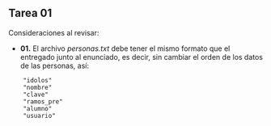 ﻿## Tarea 01

Consideraciones al revisar:

* **01.** El archivo *personas.txt* debe tener el mismo formato que el entregado junto al enunciado, es decir, sin cambiar el orden de los datos de las personas, así:
```
    "idolos"
    "nombre"
    "clave"
    "ramos_pre"
    "alumno"
    "usuario"
```
